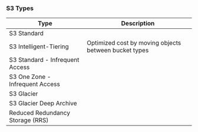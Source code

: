 ### S3 Types ###
Type | Description
--- | ---
S3 Standard |  
S3 Intelligent-Tiering |  Optimized cost by moving objects between bucket types
S3 Standard - Infrequent Access | 
S3 One Zone - Infrequent Access | 
S3 Glacier |
S3 Glacier Deep Archive |
Reduced Redundancy Storage (RRS) | 
